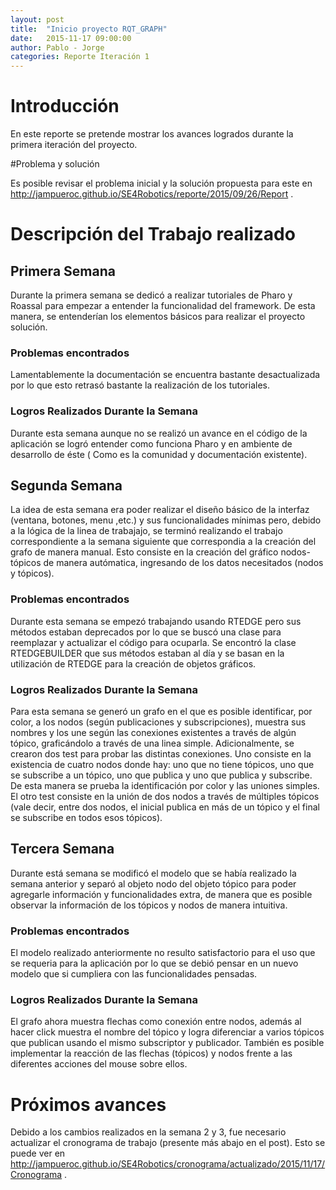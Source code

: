```yaml
---
layout: post
title:  "Inicio proyecto RQT_GRAPH"
date:   2015-11-17 09:00:00
author: Pablo - Jorge
categories: Reporte Iteración 1
---
```

 
# Introducción
 
 En este reporte se pretende mostrar los avances logrados durante la primera iteración del proyecto.
 
 #Problema y solución
 
 Es posible revisar el problema inicial y la solución propuesta para este en http://jampueroc.github.io/SE4Robotics/reporte/2015/09/26/Report .
 
# Descripción del Trabajo realizado

## Primera Semana

Durante la primera semana se dedicó a realizar tutoriales de Pharo y Roassal para empezar a entender la funcionalidad del framework. De esta manera, se entenderían los elementos básicos para realizar el proyecto solución.

### Problemas encontrados

Lamentablemente la documentación se encuentra bastante desactualizada por lo que esto retrasó bastante la realización de los tutoriales.

### Logros Realizados Durante la Semana

Durante esta semana aunque no se realizó un avance en el código de la aplicación se logró entender como funciona Pharo y en ambiente de desarrollo de éste ( Como es la comunidad y documentación existente).

## Segunda Semana

La idea de esta semana era poder realizar el diseño básico de la interfaz (ventana, botones, menu ,etc.) y sus funcionalidades mínimas pero, debido a la lógica de la linea de trabajajo, se terminó realizando el trabajo correspondiente a la semana siguiente que correspondia a la creación del grafo de manera manual. Esto consiste en la creación del gráfico nodos-tópicos de manera autómatica, ingresando de los datos necesitados (nodos y tópicos). 


### Problemas encontrados

Durante esta semana se empezó trabajando usando RTEDGE pero sus métodos estaban deprecados por lo que se buscó una clase para reemplazar y actualizar el código para ocuparla. Se encontró la clase RTEDGEBUILDER que sus métodos estaban al día y se basan en la utilización de RTEDGE para la creación de objetos gráficos.


### Logros Realizados Durante la Semana

Para esta semana se generó un grafo en el que es posible identificar, por color, a los nodos (según publicaciones y subscripciones), muestra sus nombres y los une según las conexiones existentes a través de algún tópico, graficándolo a través de una linea simple. Adicionalmente, se crearon dos test para probar las distintas conexiones. Uno consiste en la existencia de cuatro nodos donde hay: uno que no tiene tópicos, uno que se subscribe a un tópico, uno que publica y uno que publica y subscribe. De esta manera se prueba la identificación por color y las uniones simples. El otro test consiste en la unión de dos nodos a través de múltiples tópicos (vale decir, entre dos nodos, el inicial publica en más de un tópico y el final se subscribe en todos esos tópicos).



## Tercera Semana

Durante está semana se modificó el modelo que se había realizado la semana anterior y separó al objeto nodo del objeto tópico para poder agregarle información y funcionalidades extra, de manera que es posible observar la información de los tópicos y nodos de manera intuitiva. 

### Problemas encontrados
El modelo realizado anteriormente no resulto satisfactorio para el uso que se requeria para la aplicación por lo que se debió pensar en un nuevo modelo que si cumpliera con las funcionalidades pensadas.

### Logros Realizados Durante la Semana

El grafo ahora muestra flechas como conexión entre nodos, además al hacer click muestra el nombre del tópico y logra diferenciar a varios tópicos que publican usando el mismo subscriptor y publicador. También es posible implementar la reacción de las flechas (tópicos) y nodos frente a las diferentes acciones del mouse sobre ellos. 


# Próximos avances

Debido a los cambios realizados en la semana 2 y 3, fue necesario actualizar el cronograma de trabajo (presente más abajo en el post). Esto se puede ver en http://jampueroc.github.io/SE4Robotics/cronograma/actualizado/2015/11/17/Cronograma .
